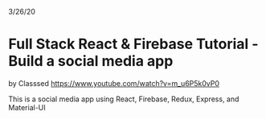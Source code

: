 3/26/20

# Full Stack React & Firebase Tutorial - Build a social media app

by Classsed
https://www.youtube.com/watch?v=m_u6P5k0vP0

This is a social media app using React, Firebase, Redux, Express, and Material-UI
